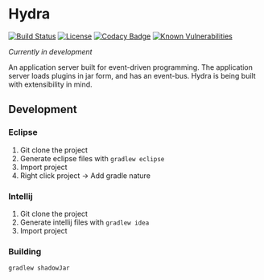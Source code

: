 # Hydra

[![Build Status](https://travis-ci.org/ClubObsidian/hydra.svg?branch=master)](https://travis-ci.org/ClubObsidian/hydra)
[![License](https://img.shields.io/badge/License-Apache%202.0-blue.svg)](https://opensource.org/licenses/Apache-2.0)
[![Codacy Badge](https://api.codacy.com/project/badge/Grade/aabf5d1aeb934c6ab091eaf86e502a6f)](https://www.codacy.com/app/virustotalop/hydra?utm_source=github.com&amp;utm_medium=referral&amp;utm_content=ClubObsidian/hydra&amp;utm_campaign=Badge_Grade)
[![Known Vulnerabilities](https://snyk.io/test/github/ClubObsidian/hydra/badge.svg?targetFile=build.gradle)](https://snyk.io/test/github/ClubObsidian/hydra?targetFile=build.gradle)

_Currently in development_

An application server built for event-driven programming.
The application server loads plugins in jar form, and has 
an event-bus. Hydra is being built with extensibility in mind.

## Development

### Eclipse

1.  Git clone the project
2.  Generate eclipse files with `gradlew eclipse`
3.  Import project
4.  Right click project -> Add gradle nature

### Intellij

1.  Git clone the project
2.  Generate intellij files with `gradlew idea`
3.  Import project

### Building

`gradlew shadowJar`